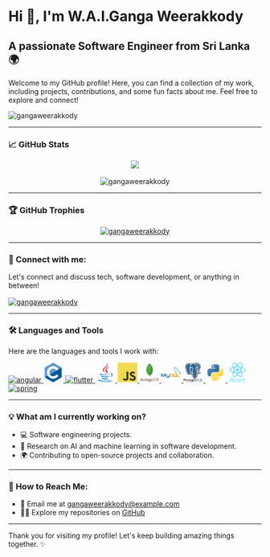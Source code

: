 # Hi 👋, I'm **W.A.I.Ganga Weerakkody**

## A passionate Software Engineer from Sri Lanka 🌍

Welcome to my GitHub profile! Here, you can find a collection of my work, including projects, contributions, and some fun facts about me. Feel free to explore and connect!

<p align="left"> 
  <img src="https://komarev.com/ghpvc/?username=gangaweerakkody&label=Profile%20views&color=0e75b6&style=flat" alt="gangaweerakkody" /> 
</p>

---

### 📈 GitHub Stats
<p align="center">
  <img height="180em" src="https://github-readme-stats.vercel.app/api?username=gangaweerakkody&show_icons=true&theme=radical" />
</p>

<p align="center">
  <img height="180em" src="https://github-readme-stats.vercel.app/api/top-langs?username=gangaweerakkody&show_icons=true&locale=en&layout=compact&theme=radical" alt="gangaweerakkody" />
</p>

---

### 🏆 GitHub Trophies
<p align="center">
  <a href="https://github.com/ryo-ma/github-profile-trophy">
    <img src="https://github-profile-trophy.vercel.app/?username=gangaweerakkody&theme=flat&column=7" alt="gangaweerakkody" />
  </a>
</p>

---

### 📱 Connect with me:
Let's connect and discuss tech, software development, or anything in between!

<p align="left">
  <a href="https://linkedin.com/in/gangaweerakkody" target="_blank">
    <img align="center" src="https://raw.githubusercontent.com/rahuldkjain/github-profile-readme-generator/master/src/images/icons/Social/linked-in-alt.svg" alt="gangaweerakkody" height="30" width="40" />
  </a>
 
</p>

---

### 🛠️ Languages and Tools

Here are the languages and tools I work with:

<p align="left">
  <a href="https://angular.io" target="_blank" rel="noreferrer">
    <img src="https://angular.io/assets/images/logos/angular/angular.svg" alt="angular" width="40" height="40"/>
  </a>
  <a href="https://www.cprogramming.com/" target="_blank" rel="noreferrer">
    <img src="https://raw.githubusercontent.com/devicons/devicon/master/icons/c/c-original.svg" alt="c" width="40" height="40"/>
  </a>
  <a href="https://flutter.dev" target="_blank" rel="noreferrer">
    <img src="https://www.vectorlogo.zone/logos/flutterio/flutterio-icon.svg" alt="flutter" width="40" height="40"/>
  </a>
  <a href="https://www.java.com" target="_blank" rel="noreferrer">
    <img src="https://raw.githubusercontent.com/devicons/devicon/master/icons/java/java-original.svg" alt="java" width="40" height="40"/>
  </a>
  <a href="https://developer.mozilla.org/en-US/docs/Web/JavaScript" target="_blank" rel="noreferrer">
    <img src="https://raw.githubusercontent.com/devicons/devicon/master/icons/javascript/javascript-original.svg" alt="javascript" width="40" height="40"/>
  </a>
  <a href="https://www.mongodb.com/" target="_blank" rel="noreferrer">
    <img src="https://raw.githubusercontent.com/devicons/devicon/master/icons/mongodb/mongodb-original-wordmark.svg" alt="mongodb" width="40" height="40"/>
  </a>
  <a href="https://www.mysql.com/" target="_blank" rel="noreferrer">
    <img src="https://raw.githubusercontent.com/devicons/devicon/master/icons/mysql/mysql-original-wordmark.svg" alt="mysql" width="40" height="40"/>
  </a>
  <a href="https://www.postgresql.org" target="_blank" rel="noreferrer">
    <img src="https://raw.githubusercontent.com/devicons/devicon/master/icons/postgresql/postgresql-original-wordmark.svg" alt="postgresql" width="40" height="40"/>
  </a>
  <a href="https://www.python.org" target="_blank" rel="noreferrer">
    <img src="https://raw.githubusercontent.com/devicons/devicon/master/icons/python/python-original.svg" alt="python" width="40" height="40"/>
  </a>
  <a href="https://reactjs.org/" target="_blank" rel="noreferrer">
    <img src="https://raw.githubusercontent.com/devicons/devicon/master/icons/react/react-original-wordmark.svg" alt="react" width="40" height="40"/>
  </a>
  <a href="https://spring.io/" target="_blank" rel="noreferrer">
    <img src="https://www.vectorlogo.zone/logos/springio/springio-icon.svg" alt="spring" width="40" height="40"/>
  </a>
</p>

---

### 💡 What am I currently working on?

- 💻 Software engineering projects.
- 🧠 Research on AI and machine learning in software development.
- 🌍 Contributing to open-source projects and collaboration.

---

### 🔧 How to Reach Me:
- 📧 Email me at [gangaweerakkody@example.com](mailto:gangaweerakkody@example.com)
- 🧑‍💻 Explore my repositories on [GitHub](https://github.com/gangaweerakkody)

---

Thank you for visiting my profile! Let's keep building amazing things together. ✨
